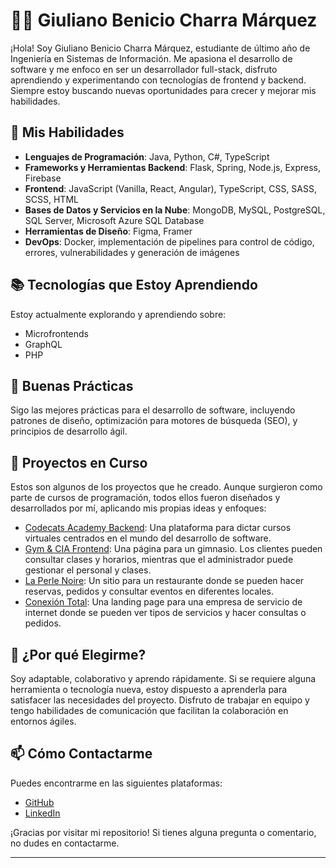 # 👨‍💻 Giuliano Benicio Charra Márquez

¡Hola! Soy Giuliano Benicio Charra Márquez, estudiante de último año de Ingeniería en Sistemas de Información. Me apasiona el desarrollo de software y me enfoco en ser un desarrollador full-stack, disfruto aprendiendo y experimentando con tecnologías de frontend y backend. Siempre estoy buscando nuevas oportunidades para crecer y mejorar mis habilidades.

## 🚀 Mis Habilidades
- **Lenguajes de Programación**: Java, Python, C#, TypeScript
- **Frameworks y Herramientas Backend**: Flask, Spring, Node.js, Express, Firebase
- **Frontend**: JavaScript (Vanilla, React, Angular), TypeScript, CSS, SASS, SCSS, HTML
- **Bases de Datos y Servicios en la Nube**: MongoDB, MySQL, PostgreSQL, SQL Server, Microsoft Azure SQL Database
- **Herramientas de Diseño**: Figma, Framer
- **DevOps**: Docker, implementación de pipelines para control de código, errores, vulnerabilidades y generación de imágenes

## 📚 Tecnologías que Estoy Aprendiendo
Estoy actualmente explorando y aprendiendo sobre:
- Microfrontends
- GraphQL
- PHP

## 🔧 Buenas Prácticas
Sigo las mejores prácticas para el desarrollo de software, incluyendo patrones de diseño, optimización para motores de búsqueda (SEO), y principios de desarrollo ágil.

## 🌱 Proyectos en Curso
Estos son algunos de los proyectos que he creado. Aunque surgieron como parte de cursos de programación, todos ellos fueron diseñados y desarrollados por mí, aplicando mis propias ideas y enfoques:

- [Codecats Academy Backend](https://codecats-academy-backend.onrender.com/): Una plataforma para dictar cursos virtuales centrados en el mundo del desarrollo de software.
- [Gym & CIA Frontend](https://giulianocharra.github.io/gym-frontend/): Una página para un gimnasio. Los clientes pueden consultar clases y horarios, mientras que el administrador puede gestionar el personal y clases.
- [La Perle Noire](https://giulianocharra.github.io/la-perle-noire/): Un sitio para un restaurante donde se pueden hacer reservas, pedidos y consultar eventos en diferentes locales.
- [Conexión Total](https://giulianocharra.github.io/argentina_programa_tpi/): Una landing page para una empresa de servicio de internet donde se pueden ver tipos de servicios y hacer consultas o pedidos.

## 🧠 ¿Por qué Elegirme?
Soy adaptable, colaborativo y aprendo rápidamente. Si se requiere alguna herramienta o tecnología nueva, estoy dispuesto a aprenderla para satisfacer las necesidades del proyecto. Disfruto de trabajar en equipo y tengo habilidades de comunicación que facilitan la colaboración en entornos ágiles.

## 📫 Cómo Contactarme
Puedes encontrarme en las siguientes plataformas:
- [GitHub](https://github.com/GiulianoCharra)
- [LinkedIn](https://www.linkedin.com/in/giuliano-charra-marquez)

¡Gracias por visitar mi repositorio! Si tienes alguna pregunta o comentario, no dudes en contactarme.

---
